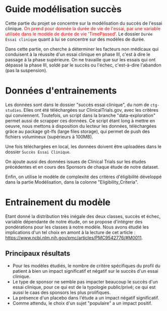 # Guide modélisation succès

Cette partie du projet se concentre sur la modélisation du succès de l'essai clinique. <span style="color:red;">On prend pour donnée la durée de vie de l'essai, par une variable utilisée dans le modèle de durée de vie 'TimePassed'</span>. Le dossier ``Durée Essai clinique`` quant à lui se concentre sur des modèles de durée. 


Dans cette partie, on cherche à déterminer les facteurs non médicaux qui conduisent à la réussite d'un essai clinique en phase III, c'est à dire le passage à la phase supérieure. On ne travaille que sur les essais qui ont dépassé la phase III, soldé par le succès ou l'échec, c'est-à-dire l'abandon (pas la suspension).

# Données d'entrainements

Les données sont dans le dossier "succès essai clinique", du nom de ``ctg-studies``. Elles ont été téléchargées sur ClinicalTrials.gov, avec les critères qui conviennent. Toutefois, un script dans la branche "data-exploration" permet aussi de scrapper ces données. Ce script étant long à mettre en oeuvre, nous mettons à disposition du lecteur les données, téléchargées grâce au package git-lfs (large files storage), qui permet de push des fichiers volumineux (supérieurs à 100MB).

Une fois téléchargées en local, les données doivent être uploadées dans le dossier ``Succès Essai Clinique``.

On ajoute aussi des données issues de Clinical Trials sur les études précédentes et en cours des Sponsors de chaque étude de notre dataset. 

Enfin, on utilise le modèle de complexité des critères d'éligibilité développé dans la partie Modélisation, dans la colonne "Eligibility_Criteria". 

# Entrainement du modèle

Etant donné la distribution très inégale des deux classes, succès et échec, variable dépendante de notre étude, on se propose d'intégrer des pondérations pour les classes à notre modèle. Nous avons étudié les implications d'un tel choix en amont à la lecture de cet article : https://www.ncbi.nlm.nih.gov/pmc/articles/PMC9542776/#M0011. 



## Principaux résultats

* Pour les modèles étudiés, le nombre de critère spécifiques du profil du patient à bien un impact significatif et négatif sur le succès d'un essai clinique.
* Le type de sponsor ne semble pas impacter beaucoup le succès d'un essai clinique, pour ce qui est de la typologie public/privé; ce qui est aussi le caas des sponsors les plus prolifiques.
* La présence d'un placebo dans l'étude a un impact négatif significatif. 
* Comme attendu, le choix d'un sujet "populaire" a un impact positif. 

